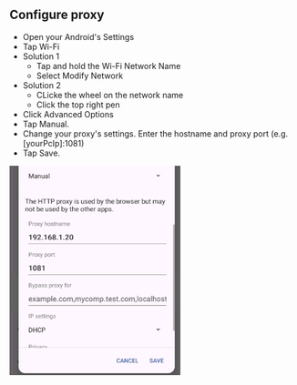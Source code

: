 
## Configure proxy<a id="proxy_01"></a>

* Open your Android's Settings
* Tap Wi-Fi
* Solution 1
  * Tap and hold the Wi-Fi Network Name
  * Select Modify Network
* Solution 2
  * CLicke the wheel on the network name
  * Click the top right pen
* Click Advanced Options
* Tap Manual.
* Change your proxy's settings. Enter the hostname and proxy port (e.g. [yourPcIp]:1081)
* Tap Save.

<img src="../images/android_proxy.gif" width="300"/>
